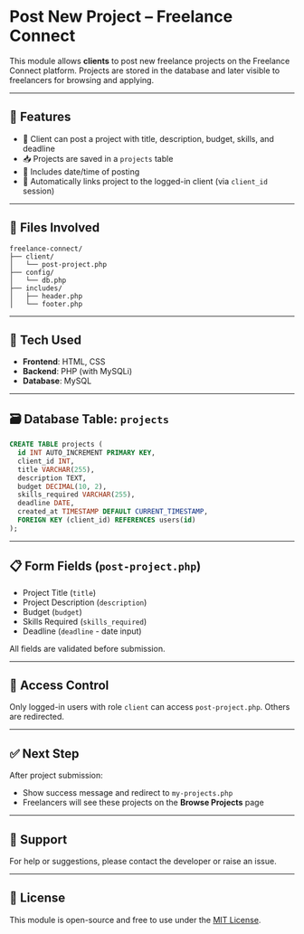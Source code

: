 # Post New Project – Freelance Connect

This module allows **clients** to post new freelance projects on the Freelance Connect platform. Projects are stored in the database and later visible to freelancers for browsing and applying.

---

## 🧾 Features

- 🎯 Client can post a project with title, description, budget, skills, and deadline
- 📥 Projects are saved in a `projects` table
- 📅 Includes date/time of posting
- 📌 Automatically links project to the logged-in client (via `client_id` session)

---

## 📁 Files Involved

```
freelance-connect/
├── client/
│   └── post-project.php
├── config/
│   └── db.php
├── includes/
│   ├── header.php
│   └── footer.php
```

---

## 🧰 Tech Used

- **Frontend**: HTML, CSS
- **Backend**: PHP (with MySQLi)
- **Database**: MySQL

---

## 🗃️ Database Table: `projects`

```sql
CREATE TABLE projects (
  id INT AUTO_INCREMENT PRIMARY KEY,
  client_id INT,
  title VARCHAR(255),
  description TEXT,
  budget DECIMAL(10, 2),
  skills_required VARCHAR(255),
  deadline DATE,
  created_at TIMESTAMP DEFAULT CURRENT_TIMESTAMP,
  FOREIGN KEY (client_id) REFERENCES users(id)
);
```

---

## 📋 Form Fields (`post-project.php`)

- Project Title (`title`)
- Project Description (`description`)
- Budget (`budget`)
- Skills Required (`skills_required`)
- Deadline (`deadline` - date input)

All fields are validated before submission.

---

## 🔐 Access Control

Only logged-in users with role `client` can access `post-project.php`. Others are redirected.

---

## ✅ Next Step

After project submission:
- Show success message and redirect to `my-projects.php`
- Freelancers will see these projects on the **Browse Projects** page

---

## 🙋 Support

For help or suggestions, please contact the developer or raise an issue.

---

## 📝 License

This module is open-source and free to use under the [MIT License](LICENSE).
